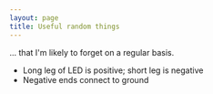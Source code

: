 ```yaml
---
layout: page
title: Useful random things
---
```

... that I'm likely to forget on a regular basis.

* Long leg of LED is positive; short leg is negative
* Negative ends connect to ground